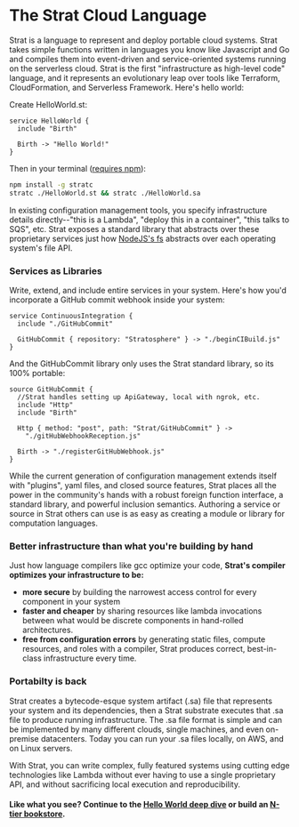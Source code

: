 # The Strat Cloud Language

Strat is a language to represent and deploy portable cloud systems.  Strat takes simple functions written in languages you know like Javascript and Go and compiles them into event-driven and service-oriented systems running on the serverless cloud.  Strat is the first "infrastructure as high-level code" language, and it represents an evolutionary leap over tools like Terraform, CloudFormation, and Serverless Framework.  Here's hello world:

Create HelloWorld.st:
```st
service HelloWorld {
  include "Birth"

  Birth -> "Hello World!"
}
```
Then in your terminal ([requires npm](https://nodejs.org/en/)):
```sh
npm install -g stratc
stratc ./HelloWorld.st && stratc ./HelloWorld.sa
```

In existing configuration management tools, you specify infrastructure details directly--"this is a Lambda", "deploy this in a container", "this talks to SQS", etc.  Strat exposes a standard library that abstracts over these proprietary services just how [NodeJS's fs](https://nodejs.org/api/fs.html) abstracts over each operating system's file API.

### Services as Libraries

Write, extend, and include entire services in your system.  Here's how you'd incorporate a GitHub commit webhook inside your system:

```st
service ContinuousIntegration {
  include "./GitHubCommit"

  GitHubCommit { repository: "Stratosphere" } -> "./beginCIBuild.js"
}
```

And the GitHubCommit library only uses the Strat standard library, so its 100% portable:

```st
source GitHubCommit {
  //Strat handles setting up ApiGateway, local with ngrok, etc.
  include "Http"
  include "Birth"

  Http { method: "post", path: "Strat/GitHubCommit" } ->
    "./gitHubWebhookReception.js"

  Birth -> "./registerGitHubWebhook.js"
}
```

While the current generation of configuration management extends itself with "plugins", yaml files, and closed source features, Strat places all the power in the community's hands with a robust foreign function interface, a standard library, and powerful inclusion semantics.  Authoring a service or source in Strat others can use is as easy as creating a module or library for computation languages.

### Better infrastructure than what you're building by hand

Just how language compilers like gcc optimize your code, __Strat's compiler optimizes your infrastructure to be:__

  - __more secure__ by building the narrowest access control for every component in your system
  - __faster and cheaper__ by sharing resources like lambda invocations between what would be discrete components in hand-rolled architectures.
  - __free from configuration errors__ by generating static files, compute resources, and roles with a compiler, Strat produces correct, best-in-class infrastructure every time.

### Portabilty is back

Strat creates a bytecode-esque system artifact (.sa) file that represents your system and its dependencies, then a Strat substrate executes that .sa file to produce running infrastructure.  The .sa file format is simple and can be implemented by many different clouds, single machines, and even on-premise datacenters.  Today you can run your .sa files locally, on AWS, and on Linux servers.

With Strat, you can write complex, fully featured systems using cutting edge technologies like Lambda without ever having to use a single proprietary API, and without sacrificing local execution and reproducibility.

#### Like what you see?  Continue to the [Hello World deep dive](./Guides/Hello%20World) or build an [N-tier bookstore](./Guides/Bookstore).
